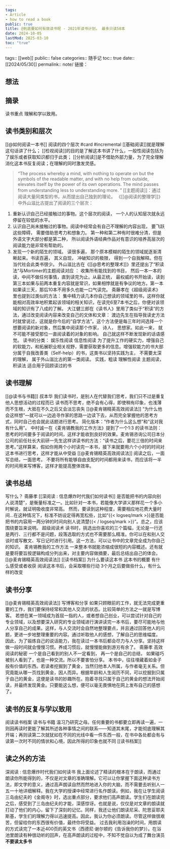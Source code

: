 ```yaml
---
tags:
- Article
- how to read a book
public: true
title: @到底要如何有效读书呢 - 2021年读书计划， 最多只读50本
date: 2024-10-05
lastMod: 2025-03-10
toc: "true"
---
```


tags:: [[web]]
public:: false
categories:: 随手记
toc:: true
date:: [[2024/05/30]]
permalink:: note/
链接：
<!--more-->
## 想法

## 摘录

读书重点
理解和学以致用。
## **读书类别和层次**
[[@如何阅读一本书]] 阅读的四个层次 #card #incremental
[[基础阅读]]就是理解这句话讲了什么；
[[检视阅读]]的目的是了解这本书讲了什么，一般性阅读包括为了娱乐或者获取知识都归于此类；
[[分析阅读]]是不借助外部力量，为了完全理解消化这本书反复阅读；在理解的同时激发灵感。
> “The process whereby a mind, with nothing to operate on but the symbols of the readable matter, and with no help from outside, elevates itself by the power of its own operations. The mind passes from understanding less to understanding more. ”
[[主题阅读]]：通过阅读大量同类型的书，从而提出自己独到的理论。
《[[@阅读的整理学]]》中外山滋比古提出了阅读的三个层次：
1. 重新认识自己已经接触过的事物。这个层次的阅读， 一个人的认知层次就永远停留在较低的水平。
2. 认识自己尚未接触过的事物。阅读中经常会有自己不理解的内容出现， 要飞跃这些障碍， 需要借助思考力和想象力。 第一种和第二种有时很难分清，但是外语文字大部分都是第二种， 所以阅读外语经典作品对有意识的培养高层次的阅读能力是非常有帮助的。
3. 发现一个新的陌生的领域。 读很多遍， 那个原本模糊的陌生的领域就逐渐清晰起来。书读百遍， 其义自现， 冲破知识的极限， 得到一个自我解释。但在当代社会此类书很少。
外山滋比古在《[[@思考的整理术]]》里还提出了“积读法“与Mortimer的主题阅读对应 ：
收集所有能找到的书目， 然后一本一本的读，中间不做任何事情，直到读完为止。从最正统， 最权威的书开始读，读到第三本如果与前两本重复内容就是常识，如果相悖就是有争议的地方。第一本如果读三天，那后10本不用多久也能一口气读完。
斋藤孝在《超级阅读术》里也提到过类似的方法：
集中精力读几本你自己想读的领域里的书，这样你就能相对高效率地积累起该领域的相关知识，在读完6至7本书之后，你便对该领域的知识有了八成的了解。
大江健三郎在《读书人》里用了类似于“积读”的方法，通过改变阅读内容来改变自己的文体和文章：
渡边先生在指导我读史方法时就曾说过，这就是你今后的“自学方法”。这个方法便是每三年时间选择一个想要阅读的新对象，然后集中阅读那个作家， 诗人， 思想家。如此一来， 就不可能不接受那位一直阅读着的对象的影响。 自己就这样不断发现新的话语感觉。
读书的分类：
娱乐性阅读
信息性阅读
为了提升工作的硬实力，增强自己的软能力，和拓展职业相关视野，需要获取更多的信息。增强软能力的书大部分属于自我改善类（Self-help）的书，这类书以坚持实践为主， 不需要太深的理解， 属于外山滋比古的第一类阅读。
实践，粗读
理解性阅读
主题阅读，积读法
适合用于回顾读过的书
## 读书理解
[[@读书与书籍]] 叔本华
我们读书时，是别人在代替我们思考，我们只不过是重复他人思想活动的过程而已
读书而不思考，绝不会有心得，即使稍有印象，也浅薄而不生根，大抵在不久之后又会淡忘丧失
[[@麦肯锡精英高效阅读法]]
“为什么他会这样想”—就可以一边追寻作家的思路一边读下去，从而完全掌握他的思考方式，同时自己也会就此话题进行思考。
简化版本：“作者为什么这么想”和“这对我有什么用”。
中村诚一在《麦肯锡教我的工作方法》提到了一个1:3 的读书法则：
思考的时间要多于阅读的时间，这样才能收到良好的效果。麦肯锡咨询公司日本分公司的前任社长大前研一先生这样讲读书的方法：“读书之后，要花三倍的时间来思考。”这样算来，假如你用两个小时读完一本书，接下来就要用六个小时的时间对这本书进行思考，这样才能从中受益
[[@麦肯锡精英高效阅读法]] 阅读之后，一面写总结，一面思考。
不要将所有能够自由支配的时间都用来读书，而应该将一半的时间用来写博客，这样才能提高整体效率。
## **读书总结**
写什么？
斋藤孝 [[深阅读 : 信息爆炸时代我们如何读书]]
是否能把书的内容向别人说清楚”，是衡量标准之一。比如针对一本书，若能像大学讲义那样花一个多小时解说，就证明吸收度非常高。 然而，要读到这种程度，需要相应地花费大量时间…在这种情况下，标准不妨设定得再宽松些，比如“{{< logseq/mark >}}是否能把书的内容用一两分钟的时间向别人说清楚{{< / logseq/mark >}}”。总之，应该围绕要旨来说明。
超级阅读术
读书时，挑选出你喜欢的三个篇幅，无论是一行还是两行、三行都不是问题，段落选取的方式也不需要那么精准。你可以在和别人交谈时或写散文、写日记时进行引用。这一方法，可以让书中的文章完全成为你自己的知识。
麦肯锡教我的工作方法
一来整本书就能浓缩成很短的内容概述。还有就是要将要旨按逻辑构成分列出来，对主要内容做摘要，最后总结出自己的体会。
[[@麦肯锡精英高效阅读法]] [[读书档案]]
为什么要读这本书
这本书的概要
有什么感受或者收获
阅读这本书后，会采取哪些行动
3个月之后要做些什么，有什么样的改变
## 读书分享
[[@麦肯锡精英高效阅读法]] 写博客和分享
如果只顾眼前的工作，就无法完成更重要的工作，我们要保持经常和其他人交流的状态。比较简单的方法之一就是写博客。
若想在某一领域成为首屈一指的人，或者想自己创业，可以尝试针对自己的专业领域，以及想要深入研究的专业领域进行演讲读完一本书后，要尽可能地与他人分享自己的成果。这样，与人交流时会自然地整理要点，并且通过回答他人的问题，更进一步地整理重要的内容。通过听取他人的感想，了解自己的思维幅度。
因此，为了锻炼自己的说话能力，我在读过一本书后都会尽力与人分享。坚持这样做一段时间就会慢慢习惯。养成习惯后，就慢慢能做到游刃有余了。
斋藤孝 高效阅读的秘密
一个是自己看到的别人不一定看到， 再一个是自己的总结， 如果碰巧被别人看到了，也是一种交流。所以不要害怕分享。
本书中，往往埋藏着如金子般有价值的东西。若读者挖掘到了黄金，当然归他本人所属，与作者毫无关系。但究竟能从哪一页找到黄金，因人而异。根据年龄和人生阅历不同，可以挖掘到只属于自己的黄金，这便是读书的妙趣所在。抱着寻找只属于自己的黄金的想法开始阅读，并最终发现黄金。只要能这么想，便可以毫无畏惧地在网上发布自己的感想了。
## 读书的反复与学以致用
阅读读书档案
读书与书籍
温习乃研究之母。任何重要的书都要立即再读一遍，一则因再读时更能了解其所述各种事情之间的联系——知道其末尾，才能彻底理解其开端；再则读第二次就犹如在不同的光线中看一件东西一般，在书中各处都会有与读第一次时不同的情状和心境，因此所得的印象也就不同
[[读书档案]]
## 读之外的方法
深阅读 : 信息爆炸时代我们如何读书
我上面论述了精读的根本在于朗读，而通过朗读你所能得到的，不仅是对文章的准确理解。它可以让你掌握下面这种读书方法，即文字的意义，通过高声朗读自然而然地进入你的大脑，而不需要去听别人一五一十地详细解释。我在大学的授课中经常进行名作朗读。例如，我在让学生阅读三岛由纪夫的《金阁寺》时，选出重点部分，要求他们高声朗读。学生们在朗读完之后，感受到了三岛由纪夫的才能，深感惊讶。也就是说，仅仅是对文章的朗读就打动了他们的内心，留下了深刻的记忆。同样，我还让他们朗读尼采、陀思妥耶夫斯基，学生们的理解力得以迅速提高。因此，我认为你必须朗读。尽管这样做很艰苦，但留给你的东西很有价值，最终你将受益。
过去我利用泡澡的时间，用朗读的方式读完了一本近400页的英文书（西德尼·谢尔顿的《告诉我你的梦》）。在浴池里朗读有种很动听的回声，在高声朗读的过程中，不知不觉自以为成了舞台演员
**不要读太多书**